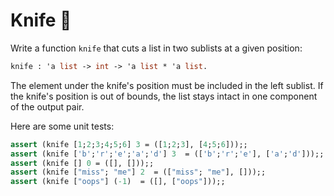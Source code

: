 # Knife 🔪

Write a function `knife` that cuts a list in two sublists at a given position:
```ocaml
knife : 'a list -> int -> 'a list * 'a list.
```
The element under the knife's position must be included in the left sublist. If the knife's position is out of bounds, the list stays intact in one component of the output pair.

Here are some unit tests:
```ocaml
assert (knife [1;2;3;4;5;6] 3 = ([1;2;3], [4;5;6]));;
assert (knife ['b';'r';'e';'a';'d'] 3  = (['b';'r';'e'], ['a';'d']));;
assert (knife [] 0 = ([], []));;
assert (knife ["miss"; "me"] 2  = (["miss"; "me"], []));;
assert (knife ["oops"] (-1)  = ([], ["oops"]));;
```